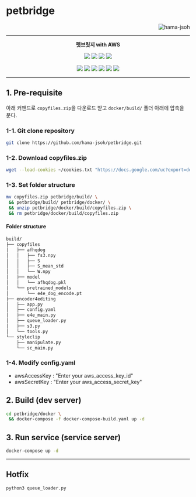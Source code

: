 # petbridge

<p align="right"> <img src="https://komarev.com/ghpvc/?username=hama-jsoh&color=brightgreen" alt="hama-jsoh" /> </p>

----

<p align="center">
  <b> 펫브릿지 with AWS </b>
</p>

<p align="center">
  <img src="https://img.shields.io/badge/version-0.0.3-orange?style=flat-square">
  <img src="https://img.shields.io/badge/Python-3.6.x-3776AB?style=flat-square&logo=Python&logoColor=white">
  <img src="https://img.shields.io/badge/CUDA-11.2.0-76B900?style=flat-square&logo=NVIDIA&logoColor=white">
  <img src="https://img.shields.io/badge/CUDNN-8-76B900?style=flat-square&logo=NVIDIA&logoColor=white">
</p>

<p align="center">
  <img src="https://img.shields.io/badge/AWS-Lambda-FF9900?style=flat-square&logo=AWS-Lambda&logoColor=white">
  <img src="https://img.shields.io/badge/Amazon-EC2-FF9900?style=flat-square&logo=Amazon-EC2&logoColor=white">
  <img src="https://img.shields.io/badge/Amazon-RDS-527FFF?style=flat-square&logo=Amazon-RDS&logoColor=white">
  <img src="https://img.shields.io/badge/Amazon-S3-569A31?style=flat-square&logo=Amazon-S3&logoColor=white">
  
  <img src="https://img.shields.io/badge/Amazon-CloudWatch-FF4F8B?style=flat-square&logo=Amazon-CloudWatch&logoColor=white">
  <img src="https://img.shields.io/badge/Amazon-API_Gateway-A100FF?style=flat-square&logo=Amazon-API-Gateway&logoColor=white">
</p>

----

## 1. Pre-requisite
아래 커맨드로 `copyfiles.zip`을 다운로드 받고 `docker/build/` 폴더 아래에 압축을 푼다.  

### 1-1. Git clone repository
```bash
git clone https://github.com/hama-jsoh/petbridge.git
```

### 1-2. Download copyfiles.zip
```bash
wget --load-cookies ~/cookies.txt "https://docs.google.com/uc?export=download&confirm=$(wget --quiet --save-cookies ~/cookies.txt --keep-session-cookies --no-check-certificate 'https://docs.google.com/uc?export=download&id=1Kazha62DSt59RFkUpssUTWZJA5SImAxW' -O- | sed -rn 's/.*confirm=([0-9A-Za-z_]+).*/\1\n/p')&id=1Kazha62DSt59RFkUpssUTWZJA5SImAxW" -O copyfiles.zip && rm -rf ~/cookies.txt
```

### 1-3. Set folder structure
```bash
mv copyfiles.zip petbridge/build/ \
 && petbridge/build/ petbridge/docker/ \
 && unzip petbridge/docker/build/copyfiles.zip \
 && rm petbridge/docker/build/copyfiles.zip
```
#### Folder structure
```bash
build/
├── copyfiles
│   ├── afhqdog
│   │   ├── fs3.npy
│   │   ├── S
│   │   ├── S_mean_std
│   │   └── W.npy
│   ├── model
│   │   └── afhqdog.pkl
│   └── pretrained_models
│       └── e4e_dog_encode.pt
├── encoder4editing
│   ├── app.py
│   ├── config.yaml
│   ├── e4e_main.py
│   ├── queue_loader.py
│   ├── s3.py
│   └── tools.py
└── styleclip
    ├── manipulate.py
    └── sc_main.py
```
  
### 1-4. Modify config.yaml
- awsAccessKey : "Enter your aws_access_key_id"
- awsSecretKey : "Enter your aws_access_secret_key"

## 2. Build (dev server)
```bash
cd petbridge/docker \
 && docker-compose -f docker-compose-build.yaml up -d
```

## 3. Run service (service server)
```bash
docker-compose up -d
```

----

## Hotfix
```bash
python3 queue_loader.py
```
